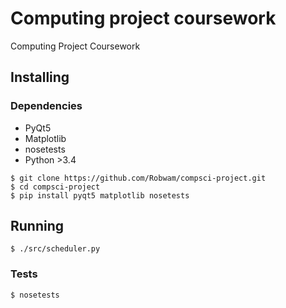 # Computing project coursework
Computing Project Coursework


## Installing
### Dependencies
- PyQt5
- Matplotlib
- nosetests
- Python >3.4

```
$ git clone https://github.com/Robwam/compsci-project.git
$ cd compsci-project
$ pip install pyqt5 matplotlib nosetests
```

## Running
`$ ./src/scheduler.py`
### Tests
`$ nosetests`
